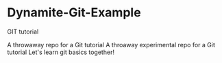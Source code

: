 # Dynamite-Git-Example
GIT tutorial

A throwaway repo for a Git tutorial
A throaway experimental repo for a Git tutorial
Let's learn git basics together!
